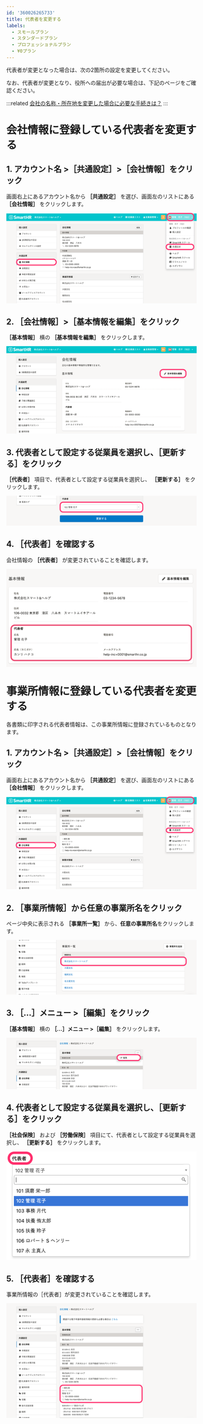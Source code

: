 ```yaml
---
id: '360026265733'
title: 代表者を変更する
labels:
  - スモールプラン
  - スタンダードプラン
  - プロフェッショナルプラン
  - ¥0プラン
---
```

代表者が変更となった場合は、次の2箇所の設定を変更してください。

なお、代表者が変更となり、役所への届出が必要な場合は、下記のページをご確認ください。

:::related
[会社の名称・所在地を変更した場合に必要な手続きは？](https://knowledge.smarthr.jp/hc/ja/articles/360026106974)
:::

# 会社情報に登録している代表者を変更する

## 1\. アカウント名 >［共通設定］>［会社情報］をクリック

画面右上にあるアカウント名から **［共通設定］** を選び、画面左のリストにある **［会社情報］** をクリックします。

![](./_-2.png)

## 2\. ［会社情報］>［基本情報を編集］をクリック

 **［基本情報］** 横の **［基本情報を編集］** をクリックします。

![](./__________2021-11-12_14_49_04.png)

## 3\. 代表者として設定する従業員を選択し、［更新する］をクリック

 **［代表者］** 項目で、代表者として設定する従業員を選択し、 **［更新する］** をクリックします。

![](./00_3-2.png)

## 4\. ［代表者］を確認する

会社情報の **［代表者］** が変更されていることを確認します。

![変更後の代表者](./mceclip0.png)

# 事業所情報に登録している代表者を変更する

各書類に印字される代表者情報は、この事業所情報に登録されているものとなります。

## 1\. アカウント名 >［共通設定］>［会社情報］をクリック

画面右上にあるアカウント名から **［共通設定］** を選び、画面左のリストにある **［会社情報］** をクリックします。

![](./1-3.png)

## 2\. ［事業所情報］から任意の事業所名をクリック

ページ中央に表示される **［事業所一覧］** から、**任意の事業所名**をクリックします。

![](./__________2021-11-12_14_55_35.png)

## 3\. ［...］メニュー >［編集］をクリック

 **［基本情報］** 横の **［...］メニュー >［編集］** をクリックします。

![](./01_3-2.png)

## 4\. 代表者として設定する従業員を選択し、［更新する］をクリック

 **［社会保険］** および **［労働保険］** 項目にて、代表者として設定する従業員を選択し、 **［更新する］** をクリックします。

![](./00__.png)

## 5\. ［代表者］を確認する

事業所情報の［代表者］が変更されていることを確認します。

![](./01__.png)

